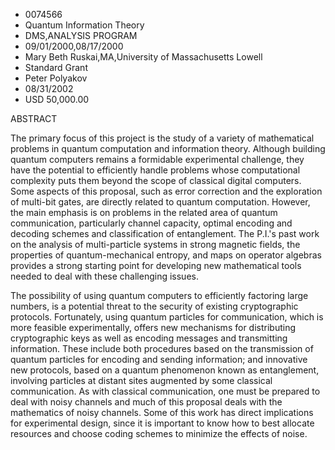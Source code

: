 
* 0074566
* Quantum Information Theory
* DMS,ANALYSIS PROGRAM
* 09/01/2000,08/17/2000
* Mary Beth Ruskai,MA,University of Massachusetts Lowell
* Standard Grant
* Peter Polyakov
* 08/31/2002
* USD 50,000.00

ABSTRACT

The primary focus of this project is the study of a variety of mathematical
problems in quantum computation and information theory. Although building
quantum computers remains a formidable experimental challenge, they have the
potential to efficiently handle problems whose computational complexity puts
them beyond the scope of classical digital computers. Some aspects of this
proposal, such as error correction and the exploration of multi-bit gates, are
directly related to quantum computation. However, the main emphasis is on
problems in the related area of quantum communication, particularly channel
capacity, optimal encoding and decoding schemes and classification of
entanglement. The P.I.'s past work on the analysis of multi-particle systems in
strong magnetic fields, the properties of quantum-mechanical entropy, and maps
on operator algebras provides a strong starting point for developing new
mathematical tools needed to deal with these challenging issues.

The possibility of using quantum computers to efficiently factoring large
numbers, is a potential threat to the security of existing cryptographic
protocols. Fortunately, using quantum particles for communication, which is more
feasible experimentally, offers new mechanisms for distributing cryptographic
keys as well as encoding messages and transmitting information. These include
both procedures based on the transmission of quantum particles for encoding and
sending information; and innovative new protocols, based on a quantum phenomenon
known as entanglement, involving particles at distant sites augmented by some
classical communication. As with classical communication, one must be prepared
to deal with noisy channels and much of this proposal deals with the mathematics
of noisy channels. Some of this work has direct implications for experimental
design, since it is important to know how to best allocate resources and choose
coding schemes to minimize the effects of noise.
